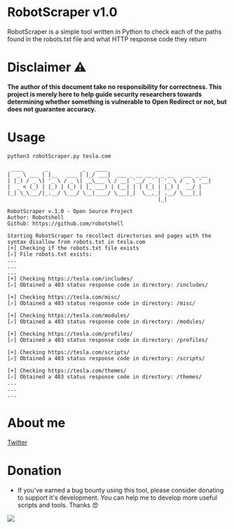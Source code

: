 # RobotScraper v1.0          
RobotScraper is a simple tool written in Python to check each of the paths found in the robots.txt file and what HTTP response code they return


# Disclaimer :warning:
**The author of this document take no responsibility for correctness. This project is merely here to help guide security researchers towards determining whether something is vulnerable to Open Redirect or not, but does not guarantee accuracy.**

# Usage
```
python3 robotScraper.py tesla.com

 ____       _           _   ____                                                                                                                                      
|  _ \ ___ | |__   ___ | |_/ ___|  ___ _ __ __ _ _ __   ___ _ __                                                                                                      
| |_) / _ \| '_ \ / _ \| __\___ \ / __| '__/ _` | '_ \ / _ \ '__|                                                                                                     
|  _ < (_) | |_) | (_) | |_ ___) | (__| | | (_| | |_) |  __/ |                                                                                                        
|_| \_\___/|_.__/ \___/ \__|____/ \___|_|  \__,_| .__/ \___|_|                                                                                                        
                                                |_|                                                                                                                   
                                                                                                                                                                      
RobotScraper v.1.0 - Open Source Project
Author: Robotshell                                                                                                                                                    
Github: https://github.com/robotshell                                                                                                                                 
                                                                                                                                                                      
Starting RobotScraper to recollect directories and pages with the syntax disallow from robots.txt in tesla.com
[+] Checking if the robots.txt file exists
[✓] File robots.txt exists:
...
...
...
[+] Checking https://tesla.com/includes/
[✓] Obtained a 403 status response code in directory: /includes/                                                                                                      
                                                                                                                                                                      
[+] Checking https://tesla.com/misc/
[✓] Obtained a 403 status response code in directory: /misc/                                                                                                          
                                                                                                                                                                      
[+] Checking https://tesla.com/modules/
[✓] Obtained a 403 status response code in directory: /modules/                                                                                                       
                                                                                                                                                                      
[+] Checking https://tesla.com/profiles/
[✓] Obtained a 403 status response code in directory: /profiles/                                                                                                      
                                                                                                                                                                      
[+] Checking https://tesla.com/scripts/
[✓] Obtained a 403 status response code in directory: /scripts/                                                                                                       
                                                                                                                                                                      
[+] Checking https://tesla.com/themes/
[✓] Obtained a 403 status response code in directory: /themes/   
...
...
...

```
# About me
[Twitter](https://twitter.com/robotshelld)


# Donation
* If you've earned a bug bounty using this tool, please consider donating to support it's development. You can help me to develop more useful scripts and tools. Thanks :heart_eyes:

[<img src="https://www.paypalobjects.com/en_US/ES/i/btn/btn_donateCC_LG.gif">](https://www.paypal.com/cgi-bin/webscr?cmd=_s-xclick&hosted_button_id=F4YABU5AH3NTQ&source=url)

